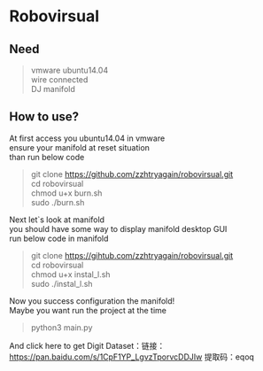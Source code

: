 Robovirsual
===
Need
---
> vmware ubuntu14.04  
> wire connected  
> DJ manifold

How to use?
---
At first access you ubuntu14.04 in vmware  
ensure your manifold at reset situation  
than run below code
> git clone https://github.com/zzhtryagain/robovirsual.git  
> cd robovirsual  
> chmod u+x burn.sh  
> sudo ./burn.sh  

Next let`s look at manifold  
you should have some way to display manifold desktop GUI  
run below code in manifold
> git clone https://gihtub.com/zzhtryagain/robovirsual.git  
> cd robovirsual  
> chmod u+x instal_l.sh  
> sudo ./instal_l.sh  

Now you success configuration the manifold!  
Maybe you want run the project at the time  
> python3 main.py

And click here to get Digit Dataset：链接：https://pan.baidu.com/s/1CpF1YP_LgvzTporvcDDJIw 
提取码：eqoq 

